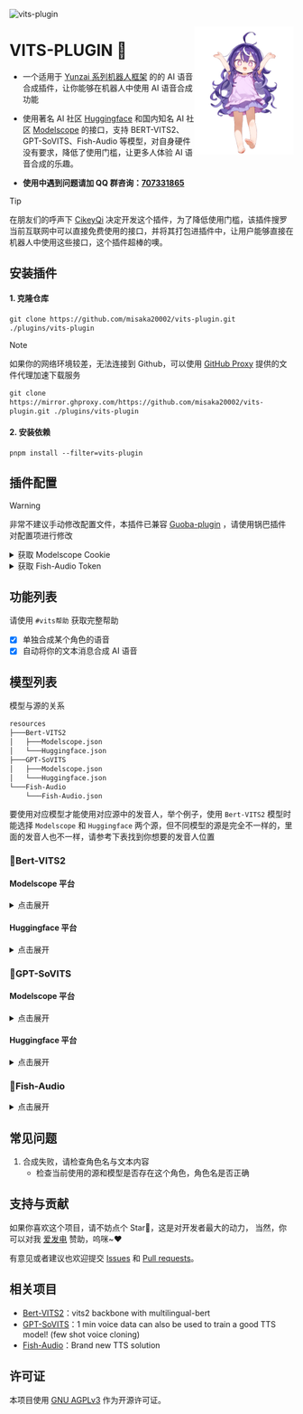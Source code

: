 ![vits-plugin](https://socialify.git.ci/erzaozi/vits-plugin/image?description=1&font=Raleway&forks=1&issues=1&language=1&name=1&owner=1&pattern=Circuit%20Board&pulls=1&stargazers=1&theme=Auto)

<img decoding="async" align=right src="resources/readme/girl.png" width="35%">

# VITS-PLUGIN 🍇

- 一个适用于 [Yunzai 系列机器人框架](https://github.com/yhArcadia/Yunzai-Bot-plugins-index) 的的 AI 语音合成插件，让你能够在机器人中使用 AI 语音合成功能

- 使用著名 AI 社区 [Huggingface](https://huggingface.co/) 和国内知名 AI 社区 [Modelscope](https://www.modelscope.cn/) 的接口，支持 BERT-VITS2、GPT-SoVITS、Fish-Audio 等模型，对自身硬件没有要求，降低了使用门槛，让更多人体验 AI 语音合成的乐趣。

- **使用中遇到问题请加 QQ 群咨询：[707331865](https://qm.qq.com/q/TXTIS9KhO2)**

> [!TIP]
> 在朋友们的呼声下 [CikeyQi](https://github.com/CikeyQi) 决定开发这个插件，为了降低使用门槛，该插件搜罗当前互联网中可以直接免费使用的接口，并将其打包进插件中，让用户能够直接在机器人中使用这些接口，这个插件超棒的噢。

## 安装插件

#### 1. 克隆仓库

```
git clone https://github.com/misaka20002/vits-plugin.git ./plugins/vits-plugin
```

> [!NOTE]
> 如果你的网络环境较差，无法连接到 Github，可以使用 [GitHub Proxy](https://mirror.ghproxy.com/) 提供的文件代理加速下载服务
>
> ```
> git clone https://mirror.ghproxy.com/https://github.com/misaka20002/vits-plugin.git ./plugins/vits-plugin
> ```

#### 2. 安装依赖

```
pnpm install --filter=vits-plugin
```

## 插件配置

> [!WARNING]
> 非常不建议手动修改配置文件，本插件已兼容 [Guoba-plugin](https://github.com/guoba-yunzai/guoba-plugin) ，请使用锅巴插件对配置项进行修改

<details> <summary>获取 Modelscope Cookie</summary>

1. 打开 [随便一个需要登录才能使用的空间](https://www.modelscope.cn/studios/xzjosh/DZ-Bert-VITS2-2.3/summary) 并登录，`Ctrl + Shift + I` 打开开发者工具 ，点击 `网络`
2. 等待出现 `status` 请求，点击该请求，复制 `Cookie` 字段即可（注意复制完整）

![cookie](https://github.com/erzaozi/vits-plugin/assets/61369914/1501ff49-b6d4-4434-b449-13fa44d23b38)

</details>

<details> <summary>获取 Fish-Audio Token</summary>

1. 打开 [Fish Audio](https://fish.audio/zh-CN/text-to-speech) 并登录，`Ctrl + Shift + I` 打开开发者工具 ，点击 `网络`
2. 尝试在网页生成一次，等待出现 `task` 请求，点击该请求，复制 `Authorization` 字段即可（注意复制完整）

![cookie](https://github.com/erzaozi/vits-plugin/assets/61369914/2b3b4e6a-9373-4b99-808e-401934d75564)

</details>

## 功能列表

请使用 `#vits帮助` 获取完整帮助

- [x] 单独合成某个角色的语音
- [x] 自动将你的文本消息合成 AI 语音

## 模型列表

模型与源的关系

```
resources
├───Bert-VITS2
│   ├───Modelscope.json
│   └───Huggingface.json
├───GPT-SoVITS
│   ├───Modelscope.json
│   └───Huggingface.json
└───Fish-Audio
    └───Fish-Audio.json
```

要使用对应模型才能使用对应源中的发音人，举个例子，使用 `Bert-VITS2` 模型时能选择 `Modelscope` 和 `Huggingface` 两个源，但不同模型的源是完全不一样的，里面的发音人也不一样，请参考下表找到你想要的发音人位置

### 🍉Bert-VITS2

#### Modelscope 平台

<details><summary>点击展开</summary>

|                                         模型名称                                         |                                           模型名称                                           |                                           模型名称                                            |                                            模型名称                                             |
| :--------------------------------------------------------------------------------------: | :------------------------------------------------------------------------------------------: | :-------------------------------------------------------------------------------------------: | :---------------------------------------------------------------------------------------------: |
|     [AI 陈泽（中日英）](https://www.modelscope.cn/studios/xzjosh/Ze-Bert-VITS2-2.3)      | [AI 星瞳（坏女人）（中日英）](https://www.modelscope.cn/studios/xzjosh/badXT-Bert-VITS2-2.3) |    [AI 梅西 2.0（中日英）](https://www.modelscope.cn/studios/xzjosh/Messi-Bert-VITS2-2.3)     |     [AI 珈乐 2.0（中日英）](https://www.modelscope.cn/studios/xzjosh/Carol-Bert-VITS2-2.3)      |
|  [AI 乃琳 2.0（中日英）](https://www.modelscope.cn/studios/xzjosh/Queen-Bert-VITS2-2.3)  |   [AI 七海 2.0（中日英）](https://www.modelscope.cn/studios/xzjosh/Nana7mi-Bert-VITS2-2.3)   | [AI 塔菲 2.0 重制版（中日英）](https://www.modelscope.cn/studios/xzjosh/Taffy-Bert-VITS2-2.3) | [AI 东雪莲 2.0 重制版（中日英）](https://www.modelscope.cn/studios/xzjosh/Azuma-Bert-VITS2-2.3) |
| [AI 奶绿 2.0（中日英）](https://www.modelscope.cn/studios/xzjosh/LAPLACE-Bert-VITS2-2.3) |    [AI 尼奈 2.0（中日英）](https://www.modelscope.cn/studios/xzjosh/nine-Bert-VITS2-2.3)     |     [AI 科比 2.0（中日英）](https://www.modelscope.cn/studios/xzjosh/Kobe-Bert-VITS2-2.3)     |     [AI 嘉然 2.0（中日英）](https://www.modelscope.cn/studios/xzjosh/Diana-Bert-VITS2-2.3)      |
|   [AI 丁真 2.0（中日英）](https://www.modelscope.cn/studios/xzjosh/DZ-Bert-VITS2-2.3)    |  [AI 丁真 2.0（备用 1）](https://www.modelscope.cn/studios/xzjosh/dingzhen-Bert-VITS2-2.3)   |    [AI 丁真 2.0（备用 2）](https://www.modelscope.cn/studios/xzjosh/DZhen-Bert-VITS2-2.3)     |      [AI 炫神 2.0（中日英）](https://www.modelscope.cn/studios/xzjosh/Xuan-Bert-VITS2-2.3)      |
|  [AI 电棍 2.0（中日英）](https://www.modelscope.cn/studios/xzjosh/otto-Bert-VITS2-2.3)   |    [AI 阿梓 2.0（中日英）](https://www.modelscope.cn/studios/xzjosh/Azusa-Bert-VITS2-2.3)    |   [AI 东雪莲 2.0（中日英）](https://www.modelscope.cn/studios/xzjosh/Azuma-Bert-VITS2.0.2)    |     [AI 塔菲 2.0（中日英）](https://www.modelscope.cn/studios/xzjosh/Taffy-Bert-VITS2.0.2)      |
|    [AI 星瞳 2.0（中日英）](https://www.modelscope.cn/studios/xzjosh/2568-Bert-VITS2)     |      [AI 孙笑川 2.0（中日英）](https://www.modelscope.cn/studios/xzjosh/SXC-Bert-VITS2)      |             [AI 塔菲](https://www.modelscope.cn/studios/xzjosh/Taffy-Bert-VITS2)              |           [AI 小菲](https://www.modelscope.cn/studios/xzjosh/LittleTaffy-Bert-VITS2)            |
|          [AI 东雪莲](https://www.modelscope.cn/studios/xzjosh/Azuma-Bert-VITS2)          |            [AI 奶绿](https://www.modelscope.cn/studios/xzjosh/LAPLACE-Bert-VITS2)            |             [AI 尼奈](https://www.modelscope.cn/studios/xzjosh/nine1-Bert-VITS2)              |              [AI 珈乐](https://www.modelscope.cn/studios/xzjosh/Carol-Bert-VITS2)               |
|           [AI 电棍](https://www.modelscope.cn/studios/xzjosh/otto-Bert-VITS2)            |            [AI 七海](https://www.modelscope.cn/studios/xzjosh/Nana7mi-Bert-VITS2)            |             [AI 阿梓](https://www.modelscope.cn/studios/xzjosh/Azusa-Bert-VITS2)              |             [AI 星瞳](https://www.modelscope.cn/studios/xzjosh/XingTong-Bert-VITS2)             |
|            [AI 向晚](https://www.modelscope.cn/studios/xzjosh/Ava-Bert-VITS2)            |             [AI 嘉然](https://www.modelscope.cn/studios/xzjosh/Diana-Bert-VITS2)             |             [AI 剑魔](https://www.modelscope.cn/studios/xzjosh/Aatrox-Bert-VITS2)             |              [AI 乃琳](https://www.modelscope.cn/studios/xzjosh/Eileen-Bert-VITS2)              |
|           [AI 贝拉](https://www.modelscope.cn/studios/xzjosh/Bella-Bert-VITS2)           |            [AI 扇宝](https://www.modelscope.cn/studios/xzjosh/ShanBao-Bert-VITS2)            |             [AI 恬豆](https://www.modelscope.cn/studios/xzjosh/Bekki-Bert-VITS2)              |              [AI 黑桃影](https://www.modelscope.cn/studios/xzjosh/Echo-Bert-VITS2)              |
|          [AI 卖卖](https://www.modelscope.cn/studios/xzjosh/maimai-Bert-VITS2)           |             [AI 鹿鸣](https://www.modelscope.cn/studios/xzjosh/Lumi-Bert-VITS2)              |            [AI 文静](https://www.modelscope.cn/studios/xzjosh/Wenjing-Bert-VITS2)             |                                                                                                 |

</details>

#### Huggingface 平台

<details><summary>点击展开</summary>

|                                         模型名称                                         |                                         模型名称                                          |                                          模型名称                                           |                                       模型名称                                       |
| :--------------------------------------------------------------------------------------: | :---------------------------------------------------------------------------------------: | :-----------------------------------------------------------------------------------------: | :----------------------------------------------------------------------------------: |
| [AI 星瞳（坏女人）（中日英）](https://huggingface.co/spaces/XzJosh/badXT-Bert-VITS2-2.3) |    [AI 梅西 2.0（中日英）](https://huggingface.co/spaces/XzJosh/Messi-Bert-VITS2-2.3)     |     [AI 珈乐 2.0（中日英）](https://huggingface.co/spaces/XzJosh/Carol-Bert-VITS2-2.3)      |  [AI 乃琳 2.0（中日英）](https://huggingface.co/spaces/XzJosh/Queen-Bert-VITS2-2.3)  |
|   [AI 七海 2.0（中日英）](https://huggingface.co/spaces/XzJosh/Nana7mi-Bert-VITS2-2.3)   | [AI 塔菲 2.0 重制版（中日英）](https://huggingface.co/spaces/XzJosh/Taffy-Bert-VITS2-2.3) | [AI 东雪莲 2.0 重制版（中日英）](https://huggingface.co/spaces/XzJosh/Azuma-Bert-VITS2-2.3) | [AI 奶绿 2.0（中日英）](https://huggingface.co/spaces/XzJosh/LAPLACE-Bert-VITS2-2.3) |
|    [AI 尼奈 2.0（中日英）](https://huggingface.co/spaces/XzJosh/nine-Bert-VITS2-2.3)     |     [AI 科比 2.0（中日英）](https://huggingface.co/spaces/XzJosh/Kobe-Bert-VITS2-2.3)     |     [AI 嘉然 2.0（中日英）](https://huggingface.co/spaces/XzJosh/Diana-Bert-VITS2-2.3)      |   [AI 丁真 2.0（中日英）](https://huggingface.co/spaces/XzJosh/DZ-Bert-VITS2-2.3)    |
|    [AI 炫神 2.0（中日英）](https://huggingface.co/spaces/XzJosh/Xuan-Bert-VITS2-2.3)     |     [AI 电棍 2.0（中日英）](https://huggingface.co/spaces/XzJosh/otto-Bert-VITS2-2.3)     |     [AI 阿梓 2.0（中日英）](https://huggingface.co/spaces/XzJosh/Azusa-Bert-VITS2-2.3)      | [AI 东雪莲 2.0（中日英）](https://huggingface.co/spaces/XzJosh/Azuma-Bert-VITS2.0.2) |
|    [AI 塔菲 2.0（中日英）](https://huggingface.co/spaces/XzJosh/Taffy-Bert-VITS2.0.2)    |       [AI 星瞳 2.0（中日英）](https://huggingface.co/spaces/XzJosh/2568-Bert-VITS2)       |       [AI 孙笑川 2.0（中日英）](https://huggingface.co/spaces/XzJosh/Sun-Bert-VITS2)        |           [AI 塔菲](https://huggingface.co/spaces/XzJosh/Taffy-Bert-VITS2)           |
|          [AI 小菲](https://huggingface.co/spaces/XzJosh/LittleTaffy-Bert-VITS2)          |            [AI 东雪莲](https://huggingface.co/spaces/XzJosh/Azuma-Bert-VITS2)             |             [AI 奶绿](https://huggingface.co/spaces/XzJosh/LAPLACE-Bert-VITS2)              |           [AI 尼奈](https://huggingface.co/spaces/XzJosh/nine1-Bert-VITS2)           |
|             [AI 珈乐](https://huggingface.co/spaces/XzJosh/Carol-Bert-VITS2)             |              [AI 电棍](https://huggingface.co/spaces/XzJosh/otto-Bert-VITS2)              |             [AI 七海](https://huggingface.co/spaces/XzJosh/Nana7mi-Bert-VITS2)              |           [AI 阿梓](https://huggingface.co/spaces/XzJosh/Azusa-Bert-VITS2)           |
|           [AI 星瞳](https://huggingface.co/spaces/XzJosh/XingTong-Bert-VITS2)            |              [AI 向晚](https://huggingface.co/spaces/XzJosh/Ava-Bert-VITS2)               |              [AI 嘉然](https://huggingface.co/spaces/XzJosh/Diana-Bert-VITS2)               |          [AI 剑魔](https://huggingface.co/spaces/XzJosh/Aatrox-Bert-VITS2)           |
|            [AI 乃琳](https://huggingface.co/spaces/XzJosh/Eileen-Bert-VITS2)             |             [AI 贝拉](https://huggingface.co/spaces/XzJosh/Bella-Bert-VITS2)              |             [AI 扇宝](https://huggingface.co/spaces/XzJosh/ShanBao-Bert-VITS2)              |           [AI 恬豆](https://huggingface.co/spaces/XzJosh/Bekki-Bert-VITS2)           |
|            [AI 黑桃影](https://huggingface.co/spaces/XzJosh/Echo-Bert-VITS2)             |             [AI 卖卖](https://huggingface.co/spaces/XzJosh/maimai-Bert-VITS2)             |               [AI 鹿鸣](https://huggingface.co/spaces/XzJosh/Lumi-Bert-VITS2)               |          [AI 文静](https://huggingface.co/spaces/XzJosh/Wenjing-Bert-VITS2)          |

</details>

### 🍊GPT-SoVITS

#### Modelscope 平台

<details><summary>点击展开</summary>

|                               模型名称                                |                                   模型名称                                    |                                模型名称                                 |                                    模型名称                                    |
| :-------------------------------------------------------------------: | :---------------------------------------------------------------------------: | :---------------------------------------------------------------------: | :----------------------------------------------------------------------------: |
| [AI 张顺飞](https://www.modelscope.cn/studios/xzjosh/Shun-GPT-SoVITS) |     [AI 蔡徐坤](https://www.modelscope.cn/studios/xzjosh/Kun-GPT-SoVITS)      |   [AI 米诺](https://www.modelscope.cn/studios/xzjosh/Mino-GPT-SoVITS)   |       [AI 陈泽](https://www.modelscope.cn/studios/xzjosh/Ze-GPT-SoVITS)        |
|  [AI 电棍](https://www.modelscope.cn/studios/xzjosh/otto-GPT-SoVITS)  |      [AI 炫神](https://www.modelscope.cn/studios/xzjosh/Xuan-GPT-SoVITS)      |  [AI 山泥若](https://www.modelscope.cn/studios/xzjosh/Ruo-GPT-SoVITS)   |    [AI 丁真](https://www.modelscope.cn/studios/xzjosh/dingzhen-GPT-SoVITS)     |
| [AI 孙笑川](https://www.modelscope.cn/studios/xzjosh/sun-GPT-SoVITS)  |    [AI 东雪莲](https://www.modelscope.cn/studios/xzjosh/Azuma-GPT-SoVITS)     |  [AI 塔菲](https://www.modelscope.cn/studios/xzjosh/Taffy-GPT-SoVITS)   |     [AI 奶绿](https://www.modelscope.cn/studios/xzjosh/LAPLACE-GPT-SoVITS)     |
| [AI 阿梓](https://www.modelscope.cn/studios/xzjosh/Azusa-GPT-SoVITS)  |    [AI 七海](https://www.modelscope.cn/studios/xzjosh/Nana7mi-GPT-SoVITS)     | [AI 星瞳](https://www.modelscope.cn/studios/xzjosh/XingTong-GPT-SoVITS) | [AI 星瞳（坏女人）](https://www.modelscope.cn/studios/xzjosh/badXT-GPT-SoVITS) |
|   [AI 扇宝](https://www.modelscope.cn/studios/xzjosh/SB-GPT-SoVITS)   | [AI 扇宝（卖卖）](https://www.modelscope.cn/studios/xzjosh/maimai-GPT-SoVITS) |   [AI 尼奈](https://www.modelscope.cn/studios/xzjosh/nine-GPT-SoVITS)   |      [AI 恬豆](https://www.modelscope.cn/studios/xzjosh/Bekki-GPT-SoVITS)      |
|  [AI 向晚](https://www.modelscope.cn/studios/xzjosh/Ava-GPT-SoVITS)   |     [AI 贝拉](https://www.modelscope.cn/studios/xzjosh/Bella-GPT-SoVITS)      |  [AI 珈乐](https://www.modelscope.cn/studios/xzjosh/Carol-GPT-SoVITS)   |      [AI 嘉然](https://www.modelscope.cn/studios/xzjosh/Diana-GPT-SoVITS)      |
| [AI 乃琳](https://www.modelscope.cn/studios/xzjosh/Eileen-GPT-SoVITS) |                                                                               |                                                                         |                                                                                |

</details>

#### Huggingface 平台

<details><summary>点击展开</summary>

|                             模型名称                              |                                 模型名称                                  |                                  模型名称                                  |                              模型名称                               |
| :---------------------------------------------------------------: | :-----------------------------------------------------------------------: | :------------------------------------------------------------------------: | :-----------------------------------------------------------------: |
|  [AI 电棍](https://huggingface.co/spaces/XzJosh/otto-GPT-SoVITS)  |      [AI 炫神](https://huggingface.co/spaces/XzJosh/Xuan-GPT-SoVITS)      |      [AI 山泥若](https://huggingface.co/spaces/XzJosh/Ruo-GPT-SoVITS)      | [AI 丁真](https://huggingface.co/spaces/XzJosh/dingzhen-GPT-SoVITS) |
| [AI 孙笑川](https://huggingface.co/spaces/XzJosh/sun-GPT-SoVITS)  |    [AI 东雪莲](https://huggingface.co/spaces/XzJosh/Azuma-GPT-SoVITS)     |      [AI 塔菲](https://huggingface.co/spaces/XzJosh/Taffy-GPT-SoVITS)      | [AI 奶绿](https://huggingface.co/spaces/XzJosh/LAPLACE-GPT-SoVITS)  |
| [AI 阿梓](https://huggingface.co/spaces/XzJosh/Azusa-GPT-SoVITS)  |    [AI 七海](https://huggingface.co/spaces/XzJosh/Nana7mi-GPT-SoVITS)     | [AI 星瞳（坏女人）](https://huggingface.co/spaces/XzJosh/badXT-GPT-SoVITS) | [AI 坏女人](https://huggingface.co/spaces/XzJosh/badXT-GPT-SoVITS)  |
|   [AI 扇宝](https://huggingface.co/spaces/XzJosh/SB-GPT-SoVITS)   | [AI 扇宝（卖卖）](https://huggingface.co/spaces/XzJosh/maimai-GPT-SoVITS) |      [AI 尼奈](https://huggingface.co/spaces/XzJosh/nine-GPT-SoVITS)       |  [AI 恬豆](https://huggingface.co/spaces/XzJosh/Bekki-GPT-SoVITS)   |
|  [AI 向晚](https://huggingface.co/spaces/XzJosh/Ava-GPT-SoVITS)   |     [AI 贝拉](https://huggingface.co/spaces/XzJosh/Bella-GPT-SoVITS)      |      [AI 珈乐](https://huggingface.co/spaces/XzJosh/Carol-GPT-SoVITS)      |  [AI 嘉然](https://huggingface.co/spaces/XzJosh/Diana-GPT-SoVITS)   |
| [AI 乃琳](https://huggingface.co/spaces/XzJosh/Eileen-GPT-SoVITS) |                                                                           |                                                                            |                                                                     |

</details>

### 🥕Fish-Audio

<details><summary>点击展开</summary>

|         模型名称         |        模型名称        |        模型名称         |         模型名称          |
| :----------------------: | :--------------------: | :---------------------: | :-----------------------: |
|           丁真           |        AD 学姐         |       纪录片旁白        |         永雏塔菲          |
|     POTUS 45 - Trump     |          流萤          |       七海みなみ        |           阿梓            |
|          芙宁娜          |          符玄          |        雷电将军         |          董宇辉           |
|          邓紫琪          |   丁真（锐刻五代版）   |        电棍 otto        |           派蒙            |
|          单田芳          |         扣比不         |          黑手           |        孙笑川 258         |
|       七海 Nana7mi       |          刻晴          |          钟离           |          冰糖 IO          |
|        李立宏美食        |       AI 沈子钧        |          黄泉           |           花火            |
|         棋手战鹰         |          弘历          |       明前奶绿 2        |          纳西妲           |
|         井芹仁菜         |         东雪莲         |     尼奈（猫娘版）      | Robin (Honkai: Star Rail) |
|           炫神           |        赤井秀一        |          银枝           |           砂金            |
|          巴图鲁          |          胡桃          |         明日香          |           空 1            |
|        花火导演 1        |          星瞳          |        旭旭宝宝         |          黑天鹅           |
|  亚太空间合作组织秘书长  |          温迪          |            1            |           尼奈            |
|         アルマ２         |         孙笑川         |        记者 2.0         |          希格雯           |
|           huhu           |          试试          |          唐僧           |            米             |
|          coco1           |        夹子米虫        |        包包大人         |         baicai_ZH         |
|            算            |          烟绯          |        男 2 常用        |     偶像大师 新田美波     |
|         枣伊吕波         |         亚托莉         |         罗永浩          |          佛耶戈           |
|          斯维因          |        布洛妮娅        |          小桃           |           扇宝            |
|          袁腾飞          |         东方镜         |          waner          |           管家            |
|        晶蓝研究室        |      Ageha Shama       |         古美门          |            nkl            |
|           md1            |       露早 GOGO        |        baicai_JP        |      青春恋物 纯爱酱      |
|          Sakura          |          卖卖          |         夏目蓝          |         小熊维尼          |
|         蓝斯报站         |           影           |         老母亲          |        企业宣传片         |
|      chouxiangping1      |          作曲          |           mm            |         农村生活          |
|        Meow Moew         |          ttt2          |          流萤           |            ali            |
|           jian           |          余切          |         战鹰 01         |          派蒙 1           |
|           多人           |      流浪者\_原神      |         qixuanm         |           扇宝            |
|          Qinlan          |          coco          |         安和昴          |           wannn           |
|         昆虫学者         |          记者          |          白露           |          艾丝妲           |
|           测试           |         姐姐 1         |        扣税国王         |        浊心斯卡蒂         |
|         明前奶绿         |           ？           |        菩提祖师         |         AI 李奥翔         |
|          周棋洛          |      奥尔菲斯 2.0      |           🥕            |          撒贝宁           |
|           全蛋           |        dongbei         |        溜溜 leo         |            WY             |
|          琳妮特          |          ling          |          MOSS           |          崔永元           |
|        明日方舟 W        |         夏提雅         |          陈冲           |           Negan           |
|          ID001           |         佛耶戈         |        汤圆四水         |          悟空 1           |
|          郑容和          |           dw           |           敖            |           文静            |
|          aishe           |       战场原黑仪       |          niao           |            我             |
|           测试           |        匠心帝。        |          雷军           |         神里绫华          |
|           tts            |         Within         |          藿藿           |          飞虎队           |
|           测试           |        阿里马斯        |          tttt           |           后羿            |
|          高松灯          |         相泽南         |          甘雨           |           ayane           |
|    June (The Finals)     |         张顺飞         |       明日方舟山        |         AI 何佳宇         |
|           hhjk           |       河原木桃香       |           xwy           |           星瞳            |
|          huawei          |          流萤          |           lu            |          邓女士           |
|         Natsuhi          |        爱莉希雅        |        露西（en         |      七濑胡桃中文 ai      |
|          大家好          |          阿兰          |           pzd           |           王二            |
|       Harold Finch       |         yanhe          |         LUO-002         |       温柔动听女声        |
|       Taylor Swift       |         包龙星         |     凯伦（实验版）      |            22             |
|        洛天依\_灵        |        次生银翼        |      爱衣休伯利安       |         露西（zh          |
|           awei           |     52ba 乌尔比安      |           gyh           |           卖卖            |
|         w 的声音         |         凯尔希         | 明日方舟 特雷西娅、魔王 |           Rupa            |
|            fy            |         liuliu         |         lamune          |           狗蛋            |
|           测试           |         高血压         |         xiaohua         |     霸道姐姐 sweetbox     |
|            qy            |         赵本山         |           Dr            |        大和田常务         |
|          Xixixi          |         邓浩洋         |          炫烨           |            雨             |
|         温柔女声         |          凤凤          |       MG 动画男声       |     毕业季温情女学生      |
|          boss3           |         刘德科         |          湖普           |      企业宣传片-大气      |
|          彩虹红          |        幽兰黛尔        |         胖宝宝          |            11             |
|        洛天依\_柔        |           WK           |      听不懂思密达       |  嘟嘟\_学校广播电台\_CN   |
|          波提欧          |           刃           |        剑先鹤城         |            令             |
|      东风谷早苗 mv       |        萨格尔王        |          男 1           |            pjs            |
|           夏生           |         田二喜         |          dons           |          无添加           |
|            md            |          test          |           WKR           |          大司马           |
|      陈功的声音模型      |         测试 1         |           me            |            lze            |
|           男 1           |          ling          |       二次元妲己        |            凡             |
|        Freeind AI        |          test          |  大家的日语中级 1 阅读  |            JJ             |
|        Max テスト        |         henry          |          暗人           |           阿星            |
|          tstt2           |          test          |        憨堡 Ger         |            hou            |
|           moss           |         slang          |         李素裳          |         独人十三          |
|           liu            |           33           |          test           |         永雏小菲          |
|      丹花伊吹 ibkui      |           1            |          9729           |         广西大师          |
|           9729           |          小孩          |        迪奥娜 ZH        |    Scotty (The Finals)    |
|            8             |          boss          |          包子           |           扇宝            |
|           络希           |          007           |          嘉然           |         AI 李奥翔         |
|          beagle          |        海老塚智        |           司            |          测试 1           |
|            1             |        奥尔菲斯        |           33            |          老叶 2           |
|          周星驰          |         安仁 2         |          发姐           |       Ngo Lan Huong       |
|          ouyang          |          ces           |           mfq           |        瓶子君 152         |
|           Mun            |       瓶子君 152       |          鱼头           |           SELF            |
|          个人 C          |        Sheldon         |          萧炎           |            wan            |
|         然然 2.0         |          科比          |        维什戴尔         |           然然            |
|     jingxiangshuiyi      |        marklin         |           JJJ           |         ele_read          |
|          xm_01           |        抖音米敏        |          自己           |        测试单田芳         |
|            y             |           1            |            1            |           6653            |
|          芙宁娜          |        jackzou         |      北方老师的话       |         没有没有          |
|           康辉           |         董宇辉         |     芽衣\_雷之律者      |    琪亚娜\_薪炎之律者     |
|         梅比乌斯         |          凯文          |       夏提雅中文        |            gmz            |
|        My Voice 2        |        My Voice        |           rui           |           测试            |
|            2             |          222           |          1111           |       logos 逻各斯        |
|           测试           | 嘟嘟\_商超女播报员\_CN |           xjp           |            hjj            |
|            ll            |         Negan          |         小孩 ZH         |          萌小天           |
|       fisher_test1       |       莹凡的声音       |          米诺           |           hiyo            |
| 2024.01.27 旅行骑士 CPA1 |         Y10REO         |        哈哈哈哈         |        鱿鱼安静吗         |
|           小 U           |          居居          |          居居           |          袁腾飞           |
|          梁宏达          |        阿波尼亚        |        萝莎莉娅         |          菲谢尔           |
|           莱尔           |         莉莉娅         |         苏莎娜          |            苏             |
|           芽衣           |         缇米朵         |         维尔薇          |      符华\_识之律者       |
|      符华\_云墨丹心      |          符华          |         科斯魔          |     琪亚娜\_空之律者      |
|          琪亚娜          |        狂热蓝调        |          爱衣           |           渡鸦            |
|          格蕾修          |    德丽莎\_月下初拥    |         德丽莎          |        帕朵菲莉丝         |
|         希儿\_黑         |          希儿          |   布洛妮娅\_迷城骇兔    |    布洛妮娅\_次生银翼     |
|         布洛妮娅         |     姬子\_极地战刃     |          姬子           |          卡萝尔           |
|           卡莲           |          千劫          |         八重樱          |           伊甸            |
|        人偶\_赤鸢        |       人偶\_贝拉       |       人偶\_西琳        |        人偶\_若水         |
|        人偶\_苍玄        |      人偶\_绯玉丸      |    人偶\_特斯拉 Zero    |        人偶\_爱酱         |
|     人偶\_晓月镇魂歌     |     人偶\_妖精爱莉     |   人偶\_圣剑幽兰黛尔    |       人偶\_克莱因        |
|       人偶\_仿犹大       |          丽塔          |          主角           |     June (The Finals)     |

</details>

## 常见问题

1. 合成失败，请检查角色名与文本内容
   - 检查当前使用的源和模型是否存在这个角色，角色名是否正确

## 支持与贡献

如果你喜欢这个项目，请不妨点个 Star🌟，这是对开发者最大的动力， 当然，你可以对我 [爱发电](https://afdian.net/a/sumoqi) 赞助，呜咪~❤️

有意见或者建议也欢迎提交 [Issues](https://github.com/erzaozi/vits-plugin/issues) 和 [Pull requests](https://github.com/erzaozi/vits-plugin/pulls)。

## 相关项目

- [Bert-VITS2](https://github.com/fishaudio/Bert-VITS2)：vits2 backbone with multilingual-bert
- [GPT-SoVITS](https://github.com/RVC-Boss/GPT-SoVITS)：1 min voice data can also be used to train a good TTS model! (few shot voice cloning)
- [Fish-Audio](https://fish.audio)：Brand new TTS solution

## 许可证

本项目使用 [GNU AGPLv3](https://choosealicense.com/licenses/agpl-3.0/) 作为开源许可证。
